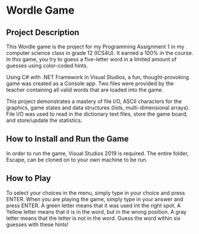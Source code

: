 # Wordle Game

## Project Description

This Wordle game is the project for my Programming Assignment 1 in my computer science class in grade 12 (ICS4U). It earned a 100% in the course. In this game, you try to guess a five-letter word in a limited amount of guesses using color-coded hints.

Using C# with .NET Framework in Visual Studios, a fun, thought-provoking game was created as a Console app. Two files were provided by the teacher containing all valid words that are loaded into the game.

This project demonstrates a mastery of file I/O, ASCII characters for the graphics, game states and data structures (lists, multi-dimensional arrays). File I/O was used to read in the dictionary text files, store the game board, and store/update the statistics. 

## How to Install and Run the Game

In order to run the game, Visual Studios 2019 is required. The entire folder, Escape, can be cloned on to your own machine to be run. 

## How to Play

To select your choices in the menu, simply type in your choice and press ENTER. When you are playing the game, simply type in your answer and press ENTER. A green letter means that it was used int the right spot. A Yellow letter means that it is in the word, but in the wrong position. A gray letter means that the letter is not in the word. Guess the word within six guesses with these hints! 
